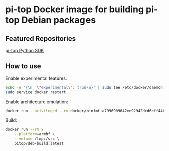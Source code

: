 # pi-top Docker image for building pi-top Debian packages

## Featured Repositories

[pi-top Python SDK](https://github.com/pi-top/pi-top-Python-SDK)

## How to use
Enable experimental features:
```sh
echo -e "{\n  \"experimental\": true\n}" | sudo tee /etc/docker/daemon.json &> /dev/null
sudo service docker restart

```

Enable architecture emulation:
```sh
docker run --privileged --rm docker/binfmt:a7996909642ee92942dcd6cff44b9b95f08dad64
```

Build:
```sh
docker run --rm \
    --platform=armhf \
    --volume /tmp:/src \
    pitop/deb-build:latest
```